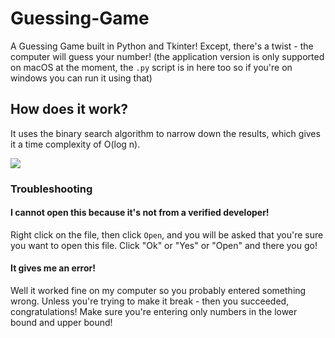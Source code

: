 # Guessing-Game
A Guessing Game built in Python and Tkinter!  Except, there's a twist - the computer will guess your number! (the application version is only supported on macOS at the moment, the `.py` script is in here too so if you're on windows you can run it using that)

## How does it work?
It uses the binary search algorithm to narrow down the results, which gives it a time complexity of O(log n).

[![](https://img.shields.io/badge/Download-v1.0-green?style=for-the-badge)](https://github.com/Jminding/Guessing-Game/releases/download/v1.0/Guessing.Game.app.zip)


### Troubleshooting
#### I cannot open this because it's not from a verified developer!
Right click on the file, then click `Open`, and you will be asked that you're sure you want to open this file.  Click "Ok" or "Yes" or "Open" and there you go!

#### It gives me an error!
Well it worked fine on my computer so you probably entered something wrong.
Unless you're trying to make it break - then you succeeded, congratulations!
Make sure you're entering only numbers in the lower bound and upper bound!
